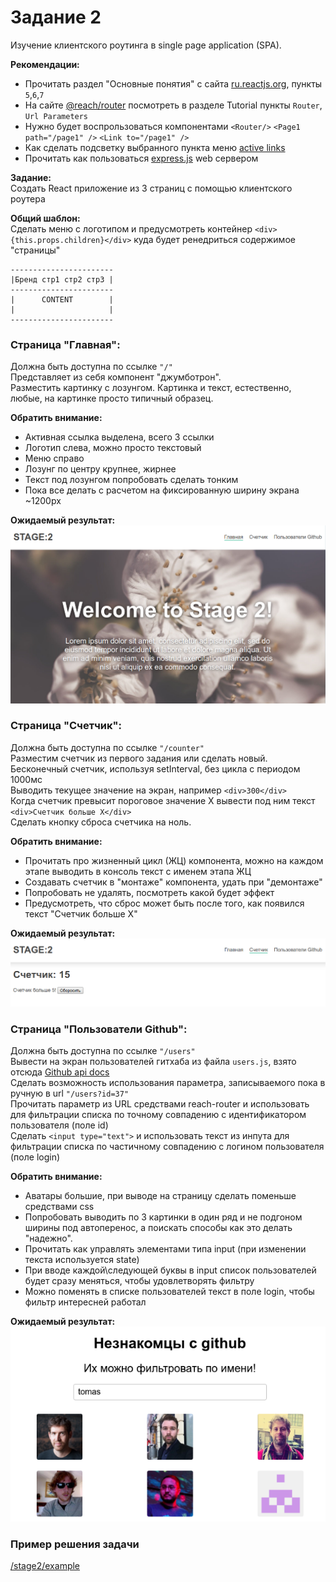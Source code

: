 # Задание 2

Изучение клиентского роутинга в single page application (SPA).  

**Рекомендации:**  
- Прочитать раздел "Основные понятия" с сайта [ru.reactjs.org](https://ru.reactjs.org), пункты `5`,`6`,`7`
- На сайте [@reach/router](https://reach.tech/router) посмотреть в разделе Tutorial пункты `Router`, `Url Parameters`
- Нужно будет воспрользоваться компонентами `<Router/>` `<Page1 path="/page1" />` `<Link to="/page1" />`  
- Как сделать подсветку выбранного пункта меню [active links](https://reach.tech/router/example/active-links)
- Прочитать как пользоваться [express.js](https://expressjs.com/en/4x/api.html#app) web сервером  

**Задание:**  
Создать React приложение из 3 страниц с помощью клиентского роутера   

**Общий шаблон:**   
Сделать меню с логотипом и предусмотреть контейнер `<div>{this.props.children}</div>` куда будет ренедриться содержимое "страницы"

```
-----------------------
|Бренд стр1 стр2 стр3 |
-----------------------
|      CONTENT        |
|                     |
-----------------------
```

### Страница "Главная":
Должна быть доступна по ссылке `"/"`  
Представляет из себя компонент "джумботрон".    
Разместить картинку с лозунгом. Картинка и текст, естественно, любые, на картинке просто типичный образец.    

**Обратить внимание:**
- Активная ссылка выделена, всего 3 ссылки  
- Логотип слева, можно просто текстовый  
- Меню справо  
- Лозунг по центру крупнее, жирнее
- Текст под лозунгом попробовать сделать тонким
- Пока все делать с расчетом на фиксированную ширину экрана ~1200px

**Ожидаемый результат:**  
![](jumbo.png)

### Страница "Счетчик":
Должна быть доступна по ссылке `"/counter"`  
Разместим счетчик из первого задания или сделать новый.  
Бесконечный счетчик, используя setInterval, без цикла с периодом 1000мс    
Выводить текущее значение на экран, например `<div>300</div>`  
Когда счетчик превысит пороговое значение Х вывести под ним текст `<div>Счетчик больше Х</div>`  
Сделать кнопку сброса счетчика на ноль.  

**Обратить внимание:**  
- Прочитать про жизненный цикл (ЖЦ) компонента, можно на каждом этапе выводить в консоль текст с именем этапа ЖЦ
- Создавать счетчик в "монтаже" компонента, удать при "демонтаже"
- Попробовать не удалять, посмотреть какой будет эффект 
- Предусмотреть, что сброс может быть после того, как появился текст "Счетчик больше Х"

**Ожидаемый результат:**  
![](counter.png)

### Страница "Пользователи Github":
Должна быть доступна по ссылке `"/users"`  
Вывести на экран пользователей гитхаба из файла `users.js`, взято отсюда [Github api docs](https://developer.github.com/v3/users/#get-all-users)  
Сделать возможность использования параметра, записываемого пока в ручную в url `"/users?id=37"`  
Прочитать параметр из URL средствами reach-router и использовать для фильтрации списка по точному совпадению с идентификатором пользователя (поле id)  
Сделать `<input type="text">` и использовать текст из инпута для фильтрации списка по частичному совпадению с логином пользователя (поле login)  

**Обратить внимание:** 
- Аватары большие, при выводе на страницу сделать поменьше средствами css 
- Попробовать выводить по 3 картинки в один ряд и не подгоном ширины под автоперенос, а поискать способы как это делать "надежно".
- Прочитать как управлять элементами типа input (при изменении текста используется state)
- При вводе каждой\следующей буквы в input список пользователей будет сразу меняться, чтобы удовлетворять фильтру
- Можно поменять в списке пользователей текст в поле login, чтобы фильтр интересней работал 

**Ожидаемый результат:**  
![](3cols.png)

### Пример решения задачи

[/stage2/example](/stage2/example/readme.md) 

